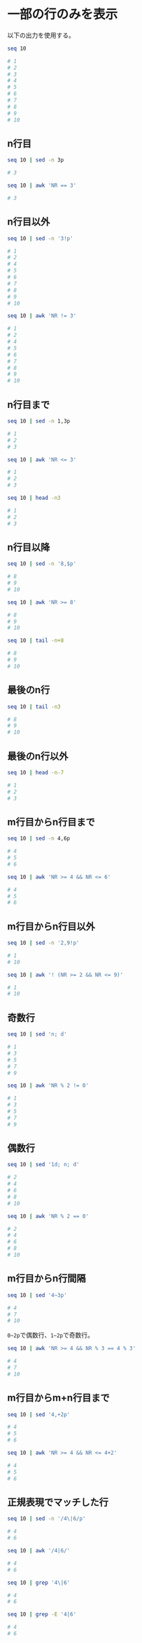 # 一部の行のみを表示

以下の出力を使用する。

```bash
seq 10

# 1
# 2
# 3
# 4
# 5
# 6
# 7
# 8
# 9
# 10
```


## n行目

```bash
seq 10 | sed -n 3p

# 3
```

```bash
seq 10 | awk 'NR == 3'

# 3
```


## n行目以外

```bash
seq 10 | sed -n '3!p'

# 1
# 2
# 4
# 5
# 6
# 7
# 8
# 9
# 10
```

```bash
seq 10 | awk 'NR != 3'

# 1
# 2
# 4
# 5
# 6
# 7
# 8
# 9
# 10
```


## n行目まで

```bash
seq 10 | sed -n 1,3p

# 1
# 2
# 3
```

```bash
seq 10 | awk 'NR <= 3'

# 1
# 2
# 3
```

```bash
seq 10 | head -n3

# 1
# 2
# 3
```


## n行目以降

```bash
seq 10 | sed -n '8,$p'

# 8
# 9
# 10
```

```bash
seq 10 | awk 'NR >= 8'

# 8
# 9
# 10
```

```bash
seq 10 | tail -n+8

# 8
# 9
# 10
```


## 最後のn行

```bash
seq 10 | tail -n3

# 8
# 9
# 10
```


## 最後のn行以外

```bash
seq 10 | head -n-7

# 1
# 2
# 3
```


## m行目からn行目まで

```bash
seq 10 | sed -n 4,6p

# 4
# 5
# 6
```

```bash
seq 10 | awk 'NR >= 4 && NR <= 6'

# 4
# 5
# 6
```


## m行目からn行目以外

```bash
seq 10 | sed -n '2,9!p'

# 1
# 10
```

```bash
seq 10 | awk '! (NR >= 2 && NR <= 9)'

# 1
# 10
```


## 奇数行

```bash
seq 10 | sed 'n; d'

# 1
# 3
# 5
# 7
# 9
```

```bash
seq 10 | awk 'NR % 2 != 0'

# 1
# 3
# 5
# 7
# 9
```

## 偶数行

```bash
seq 10 | sed '1d; n; d'

# 2
# 4
# 6
# 8
# 10
```

```bash
seq 10 | awk 'NR % 2 == 0'

# 2
# 4
# 6
# 8
# 10
```


## m行目からn行間隔

```bash
seq 10 | sed '4~3p'

# 4
# 7
# 10
```

`0~2p`で偶数行、`1~2p`で奇数行。

```bash
seq 10 | awk 'NR >= 4 && NR % 3 == 4 % 3'

# 4
# 7
# 10
```


## m行目からm+n行目まで

```bash
seq 10 | sed '4,+2p'

# 4
# 5
# 6
```

```bash
seq 10 | awk 'NR >= 4 && NR <= 4+2'

# 4
# 5
# 6
```


## 正規表現でマッチした行

```bash
seq 10 | sed -n '/4\|6/p'

# 4
# 6
```

```bash
seq 10 | awk '/4|6/'

# 4
# 6
```

```bash
seq 10 | grep '4\|6'

# 4
# 6
```

```bash
seq 10 | grep -E '4|6'

# 4
# 6
```
